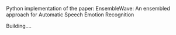 Python implementation of the paper: EnsembleWave: An ensembled approach for Automatic Speech Emotion Recognition


Building....
